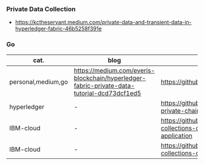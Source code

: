 ### Private Data Collection
- https://kctheservant.medium.com/private-data-and-transient-data-in-hyperledger-fabric-46b5258f391e
### Go 
cat.|blog|src
----|----|---
personal,medium,go|https://medium.com/everis-blockchain/hyperledger-fabric-private-data-tutorial-dcd73dcf1ed5|https://github.com/macienrique/hfPrivateData
hyperledger|-|https://github.com/hyperledger/fabric-private-chaincode
IBM-cloud|-|https://github.com/IBM/private-data-collections-on-fabric#step-10-Run-the-application
IBM-cloud|-|https://github.com/ash7594/private-data-collections-on-fabric
